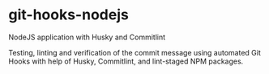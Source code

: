 # git-hooks-nodejs
NodeJS application with Husky and Commitlint

Testing, linting and verification of the commit message using automated Git Hooks with help of Husky, Commitlint, and lint-staged NPM packages.
